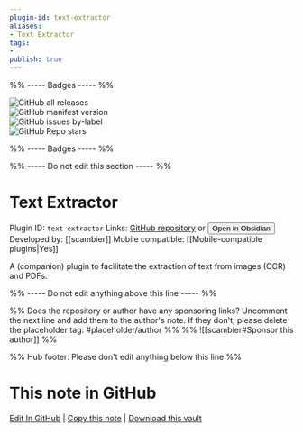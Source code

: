 ```yaml
---
plugin-id: text-extractor
aliases:
- Text Extractor
tags: 
- 
publish: true
---
```


%% ----- Badges ----- %%

![GitHub all releases](https://img.shields.io/github/downloads/scambier/obsidian-text-extractor/total?color=573E7A&logo=github&style=for-the-badge)   
![GitHub manifest version](https://img.shields.io/github/manifest-json/v/scambier/obsidian-text-extractor?color=573E7A&logo=github&style=for-the-badge)   
![GitHub issues by-label](https://img.shields.io/github/issues/scambier/obsidian-text-extractor/help%20wanted?color=573E7A&logo=github&style=for-the-badge)   
![GitHub Repo stars](https://img.shields.io/github/stars/scambier/obsidian-text-extractor?color=573E7A&logo=github&style=for-the-badge)

%% ----- Badges ----- %%

%% ----- Do not edit this section ----- %%

# Text Extractor

Plugin ID: `text-extractor`
Links: [GitHub repository](https://github.com/scambier/obsidian-text-extractor) or [<button id=HH>Open in Obsidian</button>](obsidian://show-plugin?id=text-extractor)
Developed by: [[scambier]]
Mobile compatible: [[Mobile-compatible plugins|Yes]]

A (companion) plugin to facilitate the extraction of text from images (OCR) and PDFs.

%% ----- Do not edit anything above this line ----- %% 

%% Does the repository or author have any sponsoring links? Uncomment the next line and add them to the author's note. If they don't, please delete the placeholder tag: #placeholder/author %%
%% ![[scambier#Sponsor this author]] %%

%% Hub footer: Please don't edit anything below this line %%

# This note in GitHub

<span class="git-footer">[Edit In GitHub](https://github.dev/obsidian-community/obsidian-hub/blob/main/02%20-%20Community%20Expansions/02.05%20All%20Community%20Expansions/Plugins/text-extractor.md "git-hub-edit-note") | [Copy this note](https://raw.githubusercontent.com/obsidian-community/obsidian-hub/main/02%20-%20Community%20Expansions/02.05%20All%20Community%20Expansions/Plugins/text-extractor.md "git-hub-copy-note") | [Download this vault](https://github.com/obsidian-community/obsidian-hub/archive/refs/heads/main.zip "git-hub-download-vault") </span>
